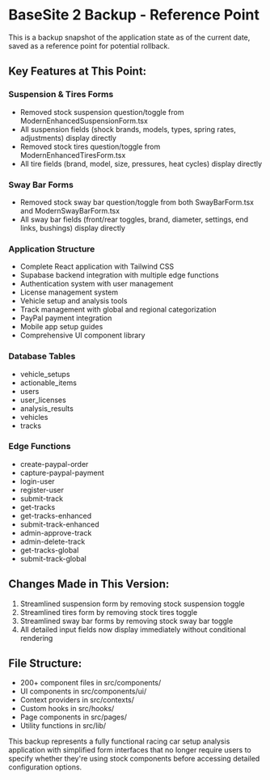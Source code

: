 # BaseSite 2 Backup - Reference Point

This is a backup snapshot of the application state as of the current date, saved as a reference point for potential rollback.

## Key Features at This Point:

### Suspension & Tires Forms
- Removed stock suspension question/toggle from ModernEnhancedSuspensionForm.tsx
- All suspension fields (shock brands, models, types, spring rates, adjustments) display directly
- Removed stock tires question/toggle from ModernEnhancedTiresForm.tsx
- All tire fields (brand, model, size, pressures, heat cycles) display directly

### Sway Bar Forms
- Removed stock sway bar question/toggle from both SwayBarForm.tsx and ModernSwayBarForm.tsx
- All sway bar fields (front/rear toggles, brand, diameter, settings, end links, bushings) display directly

### Application Structure
- Complete React application with Tailwind CSS
- Supabase backend integration with multiple edge functions
- Authentication system with user management
- License management system
- Vehicle setup and analysis tools
- Track management with global and regional categorization
- PayPal payment integration
- Mobile app setup guides
- Comprehensive UI component library

### Database Tables
- vehicle_setups
- actionable_items
- users
- user_licenses
- analysis_results
- vehicles
- tracks

### Edge Functions
- create-paypal-order
- capture-paypal-payment
- login-user
- register-user
- submit-track
- get-tracks
- get-tracks-enhanced
- submit-track-enhanced
- admin-approve-track
- admin-delete-track
- get-tracks-global
- submit-track-global

## Changes Made in This Version:
1. Streamlined suspension form by removing stock suspension toggle
2. Streamlined tires form by removing stock tires toggle
3. Streamlined sway bar forms by removing stock sway bar toggle
4. All detailed input fields now display immediately without conditional rendering

## File Structure:
- 200+ component files in src/components/
- UI components in src/components/ui/
- Context providers in src/contexts/
- Custom hooks in src/hooks/
- Page components in src/pages/
- Utility functions in src/lib/

This backup represents a fully functional racing car setup analysis application with simplified form interfaces that no longer require users to specify whether they're using stock components before accessing detailed configuration options.